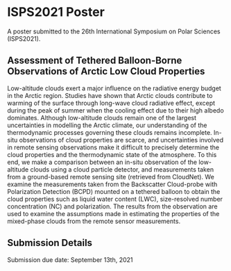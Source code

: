 # ISPS2021 Poster

A poster submitted to the 26th International Symposium on Polar Sciences (ISPS2021). 

## Assessment of Tethered Balloon-Borne Observations of Arctic Low Cloud Properties

Low-altitude clouds exert a major influence on the radiative energy budget in the Arctic region. Studies have shown that Arctic clouds contribute to warming of the surface through long-wave cloud radiative effect, except during the peak of summer when the cooling effect due to their high albedo dominates. Although low-altitude clouds remain one of the largest uncertainties in modelling the Arctic climate, our understanding of the thermodynamic processes governing these clouds remains incomplete. In-situ observations of cloud properties are scarce, and uncertainties involved in remote sensing observations make it difficult to precisely determine the cloud properties and the thermodynamic state of the atmosphere. To this end, we make a comparison between an in-situ observation of the low-altitude clouds using a cloud particle detector, and measurements taken from a ground-based remote sensing site (retrieved from CloudNet). We examine the measurements taken from the Backscatter Cloud-probe with Polarization Detection (BCPD) mounted on a tethered balloon to obtain the cloud properties such as liquid water content (LWC), size-resolved number concentration (NC) and polarization. The results from the  observation are used to examine the assumptions made in estimating the properties of the mixed-phase clouds from the remote sensor measurements.

## Submission Details

Submission due date: September 13th, 2021
